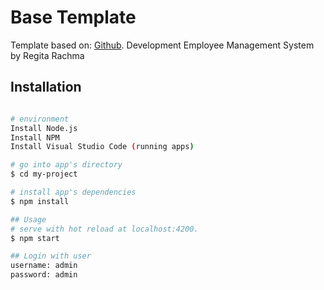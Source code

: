 # Base Template 

Template based on: [Github](https://github.com/coreui/coreui-angular).
Development Employee Management System by Regita Rachma

## Installation

``` bash

# environment
Install Node.js
Install NPM
Install Visual Studio Code (running apps)

# go into app's directory
$ cd my-project

# install app's dependencies
$ npm install

## Usage
# serve with hot reload at localhost:4200.
$ npm start

## Login with user
username: admin
password: admin